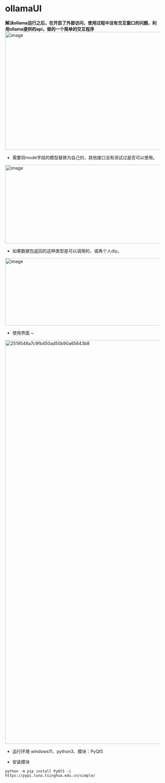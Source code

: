 # ollamaUI
**解决ollama运行之后，在开启了外部访问，使用过程中没有交互窗口的问题，利用ollama提供的api，做的一个简单的交互程序**
<img width="1368" height="383" alt="image" src="https://github.com/user-attachments/assets/1f2c2446-cf5f-4e22-881c-fa95b284cfdf" />


- 需要将mode字段的模型替换为自己的，其他接口没有测试过是否可以使用。

<img width="897" height="255" alt="image" src="https://github.com/user-attachments/assets/5740a7f5-9be2-4813-96a2-d1325629099f" />

- 如果数据包返回的这种类型是可以调用的，或再个人diy。

<img width="759" height="218" alt="image" src="https://github.com/user-attachments/assets/ec8ebfb0-7e8e-4ef6-bbc3-f59efe78ef34" />

- 使用界面 ~

<img width="1924" height="1310" alt="2519548a7c9fb450ad50b90a65643b8" src="https://github.com/user-attachments/assets/c4e65895-7ae5-4205-9075-3d28b0438a37" />

- 运行环境
windows11、python3、模块：PyQt5

- 安装模块
```
python -m pip install PyQt5 -i https://pypi.tuna.tsinghua.edu.cn/simple/
```
